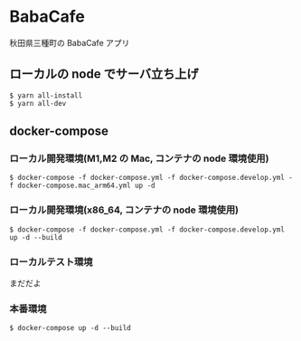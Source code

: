 # BabaCafe

秋田県三種町の BabaCafe アプリ

## ローカルの node でサーバ立ち上げ

```shell
$ yarn all-install
$ yarn all-dev
```

## docker-compose

### ローカル開発環境(M1,M2 の Mac, コンテナの node 環境使用)

```shell
$ docker-compose -f docker-compose.yml -f docker-compose.develop.yml -f docker-compose.mac_arm64.yml up -d
```

### ローカル開発環境(x86_64, コンテナの node 環境使用)

```shell
$ docker-compose -f docker-compose.yml -f docker-compose.develop.yml up -d --build
```

### ローカルテスト環境

まだだよ

### 本番環境

```shell
$ docker-compose up -d --build
```
